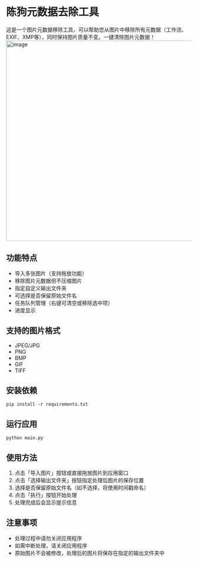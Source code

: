 # 陈狗元数据去除工具

这是一个图片元数据移除工具，可以帮助您从图片中移除所有元数据（工作流、EXIF、XMP等），同时保持图片质量不变。一键清除图片元数据！
<img width="620" height="543" alt="image" src="https://github.com/user-attachments/assets/448b77a9-15f7-4f0e-9af8-635377ec298c" />

## 功能特点

- 导入多张图片（支持拖放功能）
- 移除图片元数据但不压缩图片
- 指定自定义输出文件夹
- 可选择是否保留原始文件名
- 任务队列管理（右键可清空或移除选中项）
- 进度显示

## 支持的图片格式

- JPEG/JPG
- PNG
- BMP
- GIF
- TIFF

## 安装依赖

```
pip install -r requirements.txt
```

## 运行应用

```
python main.py
```

## 使用方法

1. 点击「导入图片」按钮或直接拖放图片到应用窗口
2. 点击「选择输出文件夹」按钮指定处理后图片的保存位置
3. 选择是否保留原始文件名（如不选择，将使用时间戳命名）
4. 点击「执行」按钮开始处理
5. 处理完成后会显示提示信息

## 注意事项

- 处理过程中请勿关闭应用程序
- 如需中断处理，请关闭应用程序
- 原始图片不会被修改，处理后的图片将保存在指定的输出文件夹中
